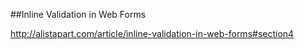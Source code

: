 ##Inline Validation in Web Forms

http://alistapart.com/article/inline-validation-in-web-forms#section4




